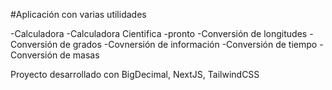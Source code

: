 #Aplicación con varias utilidades

-Calculadora
-Calculadora Cientifica -pronto
-Conversión de longitudes
-Conversión de grados
-Covnersión de información
-Conversión de tiempo
-Conversión de masas

Proyecto desarrollado con BigDecimal, NextJS, TailwindCSS